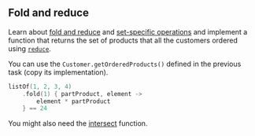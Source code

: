 ## Fold and reduce

Learn about [fold and reduce](https://kotlinlang.org/docs/collection-aggregate.html#fold-and-reduce)
and [set-specific operations](https://kotlinlang.org/docs/set-operations.html)
and implement a function that returns the set of products that all the customers ordered using [`reduce`](https://kotlinlang.org/api/latest/jvm/stdlib/kotlin.collections/reduce.html).

You can use the `Customer.getOrderedProducts()` defined in the previous task (copy its implementation).

```kotlin
listOf(1, 2, 3, 4)
    .fold(1) { partProduct, element ->
        element * partProduct
    } == 24
```
<div class="hint">

You might also need the 
[intersect](https://kotlinlang.org/api/latest/jvm/stdlib/kotlin.collections/intersect.html) function. 
</div>
